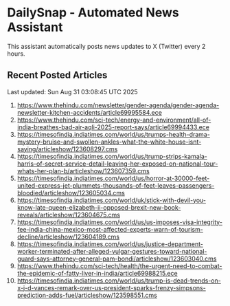 # DailySnap - Automated News Assistant

This assistant automatically posts news updates to X (Twitter) every 2 hours.

## Recent Posted Articles

Last updated: Sun Aug 31 03:08:45 UTC 2025

1. https://www.thehindu.com/newsletter/gender-agenda/gender-agenda-newsletter-kitchen-accidents/article69995584.ece
2. https://www.thehindu.com/sci-tech/energy-and-environment/all-of-india-breathes-bad-air-aqli-2025-report-says/article69994433.ece
3. https://timesofindia.indiatimes.com/world/us/trumps-health-drama-mystery-bruise-and-swollen-ankles-what-the-white-house-isnt-saying/articleshow/123608297.cms
4. https://timesofindia.indiatimes.com/world/us/trump-strips-kamala-harris-of-secret-service-detail-leaving-her-exposed-on-national-tour-whats-her-plan-b/articleshow/123607359.cms
5. https://timesofindia.indiatimes.com/world/us/horror-at-30000-feet-united-express-jet-plummets-thousands-of-feet-leaves-passengers-bloodied/articleshow/123605034.cms
6. https://timesofindia.indiatimes.com/world/uk/stick-with-devil-you-know-late-queen-elizabeth-ii-opposed-brexit-new-book-reveals/articleshow/123604675.cms
7. https://timesofindia.indiatimes.com/world/us/us-imposes-visa-integrity-fee-india-china-mexico-most-affected-experts-warn-of-tourism-decline/articleshow/123604189.cms
8. https://timesofindia.indiatimes.com/world/us/justice-department-worker-terminated-after-alleged-vulgar-gestures-toward-national-guard-says-attorney-general-pam-bondi/articleshow/123603040.cms
9. https://www.thehindu.com/sci-tech/health/the-urgent-need-to-combat-the-epidemic-of-fatty-liver-in-india/article69988215.ece
10. https://timesofindia.indiatimes.com/world/us/trump-is-dead-trends-on-x-j-d-vances-remark-over-us-president-sparks-frenzy-simpsons-prediction-adds-fuel/articleshow/123598551.cms

